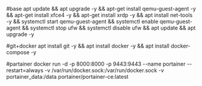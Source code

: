 #base
apt update && apt upgrade -y && apt-get install qemu-guest-agent -y && apt-get install xfce4 -y && apt-get install xrdp -y && apt install net-tools -y && systemctl start qemu-guest-agent && systemctl enable qemu-guest-agent && systemctl stop ufw && systemctl disable ufw && apt update && apt upgrade -y

#git+docker
apt install git -y && apt install docker -y && apt install docker-compose -y

#partainer
docker run -d -p 8000:8000 -p 9443:9443 --name portainer --restart=always -v /var/run/docker.sock:/var/run/docker.sock -v portainer_data:/data portainer/portainer-ce:latest
